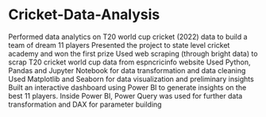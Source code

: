 # Cricket-Data-Analysis
Performed data analytics on T20 world cup cricket (2022) data to build a team of dream 11 players
Presented the project to state level cricket academy and won the first prize 
Used web scraping (through bright data) to scrap T20 cricket world cup data from espncricinfo website
Used Python, Pandas and Jupyter Notebook for data transformation and data cleaning
Used Matplotlib and Seaborn for data visualization and preliminary insights
Built an interactive dashboard using Power BI to generate insights on the best 11 players. Inside Power BI, Power Query was used for further data transformation and DAX for parameter building
